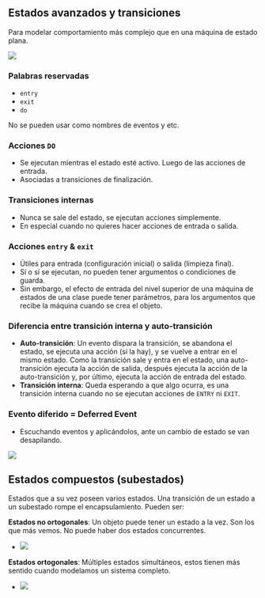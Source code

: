
## Estados avanzados y transiciones

Para modelar comportamiento más complejo que en una máquina de estado plana.

![](https://lh7-us.googleusercontent.com/docsz/AD_4nXeaRY2pasRVLP-dhMNAliJT8rmAU0JxvQL74F4uZkV9SpZefve1cPWBgRP9h8m8zRusMYtKnyg4NAL21gVqO63JbpFGXtIc2Sp6SYsUTn0EUkXzUgTHTC76Oo2BKVI8ejd19tbAjPtsBT5HAILR42q9fwAf?key=VReuh94fGGpJZLGsXsGdUQ)

### Palabras reservadas

- `entry`
- `exit`
- `do`

No se pueden usar como nombres de eventos y etc.

### Acciones `DO`

- Se ejecutan mientras el estado esté activo. Luego de las acciones de entrada.
- Asociadas a transiciones de finalización.

### Transiciones internas

- Nunca se sale del estado, se ejecutan acciones simplemente.
- En especial cuando no quieres hacer acciones de entrada o salida.

### Acciones `entry` & `exit`

- Útiles para entrada (configuración inicial) o salida (limpieza final).
- Sí o sí se ejecutan, no pueden tener argumentos o condiciones de guarda.
- Sin embargo, el efecto de entrada del nivel superior de una máquina de estados de una clase puede tener parámetros, para los argumentos que recibe la máquina cuando se crea el objeto.

### Diferencia entre transición interna y auto-transición

- **Auto-transición**: Un evento dispara la transición, se abandona el estado, se ejecuta una acción (si la hay), y se vuelve a entrar en el mismo estado. Como la transición sale y entra en el estado, una auto-transición ejecuta la acción de salida, después ejecuta la acción de la auto-transición y, por último, ejecuta la acción de entrada del estado.
- **Transición interna**: Queda esperando a que algo ocurra, es una transición interna cuando no se ejecutan acciones de `ENTRY` ni `EXIT`.

### Evento diferido = Deferred Event

- Escuchando eventos y aplicándolos, ante un cambio de estado se van desapilando.


![](https://lh7-us.googleusercontent.com/docsz/AD_4nXfHsYHsFy0P4ClhKimRC7QgAKfORyxvy4w_IfRujI2bpwLsg_Crw96zEpV4WvLgspPkOo2yOsCMpr5G7v0yAd_EsxN4LTfm8Ax3NXU94j2pVKo8KxfiBFcP9zKHvm_m4FJvEdNnQs5C7xcGfp6lST9fjAk?key=VReuh94fGGpJZLGsXsGdUQ)

## Estados compuestos (subestados)

Estados que a su vez poseen varios estados. Una transición de un estado a un subestado rompe el encapsulamiento. Pueden ser:


**Estados no ortogonales**: Un objeto puede tener un estado a la vez. Son los que más vemos. No puede haber dos estados concurrentes.

- ![](https://lh7-us.googleusercontent.com/docsz/AD_4nXcuUE4OEH02sv3AQ4Ns8_ZHkZuugdaA7gEbr91t3Ewbijv8xYZNcb9x6xqiI2ka3_25jDiF0FaTi0qyqBnOSHprU_mCj0fVigfJgA3Tqz7cwwhfrnCLScMTRBts2TPv_S4M3Snj9dYr1UHlbyhQS32BthIs?key=VReuh94fGGpJZLGsXsGdUQ)

**Estados ortogonales**: Múltiples estados simultáneos, estos tienen más sentido cuando modelamos un sistema completo.

- ![](https://lh7-us.googleusercontent.com/docsz/AD_4nXdDLKEcAONC97pKn5UFtCkgyzOOwua-r02rUgmBNtEJ77IVvTAr3CVtCIAMvoby2E8Stn3ULBRpfT0ndzhuFB-OFOIFw_l9dnkZjdbTSXz42TgFGY54lSkXub9eyKfGpJbOB8pisbdjgw4GdUamRZmonJkI?key=VReuh94fGGpJZLGsXsGdUQ)
